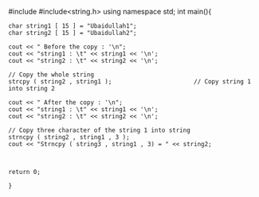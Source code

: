 #include<iostream>
#include<string.h>
using namespace std;
	int main(){
	
	char string1 [ 15 ] = "Ubaidullah1";
	char string2 [ 15 ] = "Ubaidullah2";
		
	cout << " Before the copy : '\n";
	cout << "string1 : \t" << string1 << '\n';
	cout << "string2 : \t" << string2 << '\n';
	
	// Copy the whole string 
	strcpy ( string2 , string1 );   					// Copy string 1 into string 2
		
	cout << " After the copy : '\n";
	cout << "string1 : \t" << string1 << '\n';
	cout << "string2 : \t" << string2 << '\n';
	
	// Copy three character of the string 1 into string 
	strncpy ( string2 , string1 , 3 );
	cout << "Strncpy ( string3 , string1 , 3) = " << string2;
		
		
	
	return 0;
		  
	}
